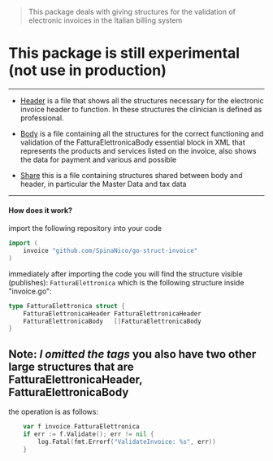 >This package deals with giving structures for the validation of electronic 
invoices in the Italian billing system

# This package is still experimental (not use in production)

---

+ [Header](header.go)  is a file that shows all the structures necessary for the electronic invoice header to function. In these structures the clinician is defined as professional.

+ [Body](body.go) is a file containing all the structures for the correct functioning and validation of the FatturaElettronicaBody essential block in XML that represents the products and services listed on the invoice, also shows the data for payment and various and possible

+ [Share](share.go) this is a file containing structures shared between body and header, in particular the Master Data and tax data

---

#### How does it work?
import the following repository into your code
```go
import (
	invoice "github.com/SpinaNico/go-struct-invoice"
)
```
immediately after importing the code you will find the structure visible (publishes): `FatturaElettronica`
which is the following structure inside "invoice.go":

```go
type FatturaElettronica struct {
	FatturaElettronicaHeader FatturaElettronicaHeader
	FatturaElettronicaBody   []FatturaElettronicaBody 
}
```
**Note:** *I omitted the tags*
you also have two other large structures that are FatturaElettronicaHeader, FatturaElettronicaBody
---
the operation is as follows:

```go
	var f invoice.FatturaElettronica
	if err := f.Validate(); err != nil {
		log.Fatal(fmt.Errorf("ValidateInvoice: %s", err))
	}
```
